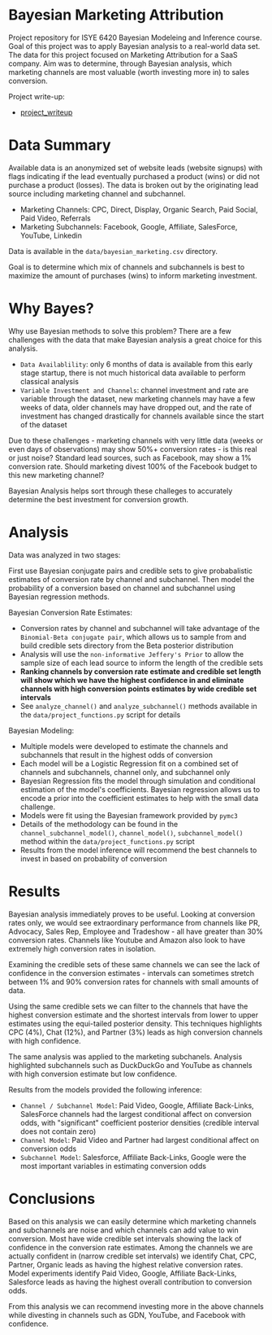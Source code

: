 # Bayesian Marketing Attribution

Project repository for ISYE 6420 Bayesian Modeleing and Inference course. Goal of this project was to apply Bayesian analysis to a real-world data set. The data for this project focused on Marketing Attribution for a SaaS company. Aim was to determine, through Bayesian analysis, which marketing channels are most valuable (worth investing more in) to sales conversion.

Project write-up:  
  - [project_writeup](https://github.com/olivierzach/bayesian_marketing_attribution/blob/master/references/project_writeup.pdf)

# Data Summary

Available data is an anonymized set of website leads (website signups) with flags indicating if the lead eventually purchased a product (wins) or did not purchase a product (losses). The data is broken out by the originating lead source including marketing channel and subchannel. 

  - Marketing Channels: CPC, Direct, Display, Organic Search, Paid Social, Paid Video, Referrals
  - Marketing Subchannels: Facebook, Google, Affiliate, SalesForce, YouTube, Linkedin

Data is available in the `data/bayesian_marketing.csv` directory. 

Goal is to determine which mix of channels and subchannels is best to maximize the amount of purchases (wins) to inform marketing investment. 


# Why Bayes?

Why use Bayesian methods to solve this problem? There are a few challenges with the data that make Bayesian analysis a great choice for this analysis. 

  - `Data Availablility`: only 6 months of data is available from this early stage startup, there is not much historical data available to perform classical analysis
  - `Variable Investment and Channels`: channel investment and rate are variable through the dataset, new marketing channels may have a few weeks of data, older channels may have dropped out, and the rate of investment has changed drastically for channels available since the start of the dataset 

Due to these challenges - marketing channels with very little data (weeks or even days of observations) may show 50%+ conversion rates - is this real or just noise? Standard lead sources, such as Facebook, may show a 1% conversion rate. Should marketing divest 100% of the Facebook budget to this new marketing channel? 

Bayesian Analysis helps sort through these challeges to accurately determine the best investment for conversion growth. 

# Analysis

Data was analyzed in two stages: 

First use Bayesian conjugate pairs and credible sets to give probabalistic estimates of conversion rate by channel and subchannel. Then model the probability of a conversion based on channel and subchannel using Bayesian regression methods. 

Bayesian Conversion Rate Estimates:
  - Conversion rates by channel and subchannel will take advantage of the `Binomial-Beta conjugate pair`, which allows us to sample from and build credible sets directory from the Beta posterior distribution
  - Analysis will use the `non-informative Jeffery's Prior` to allow the sample size of each lead source to inform the length of the credible sets
  - **Ranking channels by conversion rate estimate and credible set length will show which we have the highest confidence in and eliminate channels with high conversion points estimates by wide credible set intervals**
  - See `analyze_channel()` and `analyze_subchannel()` methods available in the `data/project_functions.py` script for details


Bayesian Modeling:
  - Multiple models were developed to estimate the channels and subchannels that result in the highest odds of conversion
  - Each model will be a Logistic Regression fit on a combined set of channels and subchannels, channel only, and subchannel only
  - Bayesian Regression fits the model through simulation and conditional estimation of the model's coefficients. Bayesian regression allows us to encode a prior into the coefficient estimates to help with the small data challenge. 
  - Models were fit using the Bayesian framework provided by `pymc3`
  - Details of the methodology can be found in the `channel_subchannel_model()`, `channel_model()`, `subchannel_model()` method within the `data/project_functions.py` script
  - Results from the model inference will recommend the best channels to invest in based on probability of conversion

# Results

Bayesian analysis immediately proves to be useful. Looking at conversion rates only, we would see extraordinary performance from channels like PR, Advocacy, Sales Rep, Employee and Tradeshow - all have greater than 30% conversion rates. Channels like Youtube and Amazon also look to have extremely high conversion rates in isolation. 

Examining the credible sets of these same channels we can see the lack of confidence in the conversion estimates - intervals can sometimes stretch between 1% and 90% conversion rates for channels with small amounts of data. 

Using the same credible sets we can filter to the channels that have the highest conversion estimate and the shortest intervals from lower to upper estimates using the equi-tailed posterior density. This techniques highlights CPC (4%), Chat (12%), and Partner (3%) leads as high conversion channels with high confidence. 

The same analysis was applied to the marketing subchanels. Analysis highlighted subchannels such as DuckDuckGo and YouTube as channels with high conversion estimate but low confidence.

Results from the models provided the following inference: 
  - `Channel / Subchannel Model`: Paid Video, Google, Affiliate Back-Links, SalesForce channels had the largest conditional affect on conversion odds, with "significant" coefficient posterior densities (credible interval does not contain zero)
  - `Channel Model`: Paid Video and Partner had largest conditional affect on conversion odds
  - `Subchannel Model`: Salesforce, Affiliate Back-Links, Google were the most important variables in estimating conversion odds
  

# Conclusions

Based on this analysis we can easily determine which marketing channels and subchannels are noise and which channels can add value to win conversion. Most have wide credible set intervals showing the lack of confidence in the conversion rate estimates. Among the channels we are actually confident in (narrow credible set intervals) we identify Chat, CPC, Partner, Organic leads as having the highest relative conversion rates. Model experiments identify Paid Video, Google, Affiliate Back-Links, Salesforce leads as having the highest overall contribution to conversion odds. 

From this analysis we can recommend investing more in the above channels while divesting in channels such as GDN, YouTube, and Facebook with confidence. 


